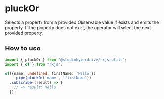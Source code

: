 # pluckOr

Selects a property from a provided Observable value if exists and emits the property. If the property does not exist, the operator will select the next provided property.

## How to use

```typescript
import { pluckOr } from "@studiohyperdrive/rxjs-utils";
import { of } from "rxjs";

of({name: undefined, firstName: 'Hello'})
	.pipe(pluckOr('name', 'firstName'))
  .subscribe((result) => {
    // => result: Hello
  });
```
